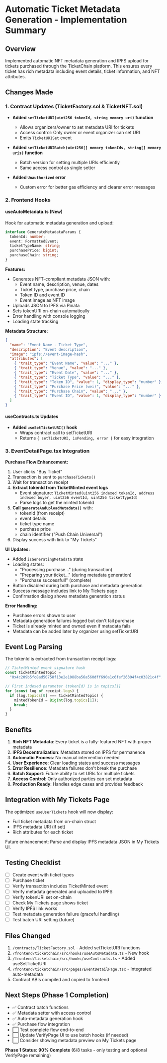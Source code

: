 # Automatic Ticket Metadata Generation - Implementation Summary

## Overview

Implemented automatic NFT metadata generation and IPFS upload for tickets purchased through the TicketChain platform. This ensures every ticket has rich metadata including event details, ticket information, and NFT attributes.

## Changes Made

### 1. Contract Updates (TicketFactory.sol & TicketNFT.sol)

- **Added `setTicketURI(uint256 tokenId, string memory uri)` function**
  - Allows organizers/owner to set metadata URI for tickets
  - Access control: Only owner or event organizer can set URI
  - Emits `TicketURISet` event
- **Added `setTicketURIBatch(uint256[] memory tokenIds, string[] memory uris)` function**

  - Batch version for setting multiple URIs efficiently
  - Same access control as single setter

- **Added `Unauthorized` error**
  - Custom error for better gas efficiency and clearer error messages

### 2. Frontend Hooks

#### useAutoMetadata.ts (New)

Hook for automatic metadata generation and upload:

```typescript
interface GenerateMetadataParams {
  tokenId: number;
  event: FormattedEvent;
  ticketTypeName: string;
  purchasePrice: bigint;
  purchaseChain: string;
}
```

**Features:**

- Generates NFT-compliant metadata JSON with:
  - Event name, description, venue, dates
  - Ticket type, purchase price, chain
  - Token ID and event ID
  - Event image as NFT image
- Uploads JSON to IPFS via Pinata
- Sets tokenURI on-chain automatically
- Error handling with console logging
- Loading state tracking

**Metadata Structure:**

```json
{
  "name": "Event Name - Ticket Type",
  "description": "Event description",
  "image": "ipfs://event-image-hash",
  "attributes": [
    { "trait_type": "Event Name", "value": "..." },
    { "trait_type": "Venue", "value": "..." },
    { "trait_type": "Event Date", "value": "..." },
    { "trait_type": "Ticket Type", "value": "..." },
    { "trait_type": "Token ID", "value": 1, "display_type": "number" },
    { "trait_type": "Purchase Price (wei)", "value": "..." },
    { "trait_type": "Purchase Chain", "value": "..." },
    { "trait_type": "Event ID", "value": 1, "display_type": "number" }
  ]
}
```

#### useContracts.ts Updates

- **Added `useSetTicketURI()` hook**
  - Wraps contract call to setTicketURI
  - Returns `{ setTicketURI, isPending, error }` for easy integration

### 3. EventDetailPage.tsx Integration

**Purchase Flow Enhancement:**

1. User clicks "Buy Ticket"
2. Transaction is sent to `purchaseTickets()`
3. Wait for transaction receipt
4. **Extract tokenId from TicketMinted event logs**
   - Event signature: `TicketMinted(uint256 indexed tokenId, address indexed buyer, uint256 eventId, uint256 ticketTypeId)`
   - Parse logs to get the minted tokenId
5. **Call `generateAndUploadMetadata()`** with:
   - tokenId (from receipt)
   - event details
   - ticket type name
   - purchase price
   - chain identifier ("Push Chain Universal")
6. Display success with link to "My Tickets"

**UI Updates:**

- Added `isGeneratingMetadata` state
- Loading states:
  - "Processing purchase..." (during transaction)
  - "Preparing your ticket..." (during metadata generation)
  - "Purchase successful!" (complete)
- Button disabled during both purchase and metadata generation
- Success message includes link to My Tickets page
- Confirmation dialog shows metadata generation status

**Error Handling:**

- Purchase errors shown to user
- Metadata generation failures logged but don't fail purchase
- Ticket is already minted and owned even if metadata fails
- Metadata can be added later by organizer using setTicketURI

## Event Log Parsing

The tokenId is extracted from transaction receipt logs:

```typescript
// TicketMinted event signature hash
const ticketMintedTopic =
  "0x4c209b5fc8ad50758f13e2e1088ba56a560dff690a1c6fef26394f4c03821c4f";

// First indexed parameter (tokenId) is in topics[1]
for (const log of receipt.logs) {
  if (log.topics[0] === ticketMintedTopic) {
    mintedTokenId = BigInt(log.topics[1]);
    break;
  }
}
```

## Benefits

1. **Rich NFT Metadata**: Every ticket is a fully-featured NFT with proper metadata
2. **IPFS Decentralization**: Metadata stored on IPFS for permanence
3. **Automatic Process**: No manual intervention needed
4. **User Experience**: Clear loading states and success messages
5. **Error Resilience**: Metadata failures don't break the purchase
6. **Batch Support**: Future ability to set URIs for multiple tickets
7. **Access Control**: Only authorized parties can set metadata
8. **Production Ready**: Handles edge cases and provides feedback

## Integration with My Tickets Page

The optimized `useUserTickets` hook will now display:

- Full ticket metadata from on-chain struct
- IPFS metadata URI (if set)
- Rich attributes for each ticket

Future enhancement: Parse and display IPFS metadata JSON in My Tickets UI.

## Testing Checklist

- [ ] Create event with ticket types
- [ ] Purchase ticket
- [ ] Verify transaction includes TicketMinted event
- [ ] Verify metadata generated and uploaded to IPFS
- [ ] Verify tokenURI set on-chain
- [ ] Check My Tickets page shows ticket
- [ ] Verify IPFS link works
- [ ] Test metadata generation failure (graceful handling)
- [ ] Test batch URI setting (future)

## Files Changed

1. `/contracts/TicketFactory.sol` - Added setTicketURI functions
2. `/frontend/ticketchain/src/hooks/useAutoMetadata.ts` - New hook
3. `/frontend/ticketchain/src/hooks/useContracts.ts` - Added useSetTicketURI
4. `/frontend/ticketchain/src/pages/EventDetailPage.tsx` - Integrated auto-metadata
5. Contract ABIs compiled and copied to frontend

## Next Steps (Phase 1 Completion)

- ✅ Contract batch functions
- ✅ Metadata setter with access control
- ✅ Auto-metadata generation hook
- ✅ Purchase flow integration
- ⬜ Test complete flow end-to-end
- ⬜ Update VerifyPage UI to use batch hooks (if needed)
- ⬜ Consider showing metadata preview on My Tickets page

**Phase 1 Status: 90% Complete** (6/8 tasks - only testing and optional VerifyPage remaining)
